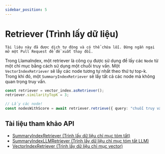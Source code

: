```yaml
---
sidebar_position: 5
---
```


# Retriever (Trình lấy dữ liệu)

`Tài liệu này đã được dịch tự động và có thể chứa lỗi. Đừng ngần ngại mở một Pull Request để đề xuất thay đổi.`

Trong LlamaIndex, một retriever là công cụ được sử dụng để lấy các `Node` từ một chỉ mục bằng cách sử dụng một chuỗi truy vấn. Một `VectorIndexRetriever` sẽ lấy các node tương tự nhất theo thứ tự top-k. Trong khi đó, một `SummaryIndexRetriever` sẽ lấy tất cả các node mà không quan trọng truy vấn.

```typescript
const retriever = vector_index.asRetriever();
retriever.similarityTopK = 3;

// Lấy các node!
const nodesWithScore = await retriever.retrieve({ query: "chuỗi truy vấn" });
```

## Tài liệu tham khảo API

- [SummaryIndexRetriever (Trình lấy dữ liệu chỉ mục tóm tắt)](../../api/classes/SummaryIndexRetriever.md)
- [SummaryIndexLLMRetriever (Trình lấy dữ liệu chỉ mục tóm tắt LLM)](../../api/classes/SummaryIndexLLMRetriever.md)
- [VectorIndexRetriever (Trình lấy dữ liệu chỉ mục vector)](../../api/classes/VectorIndexRetriever.md)
